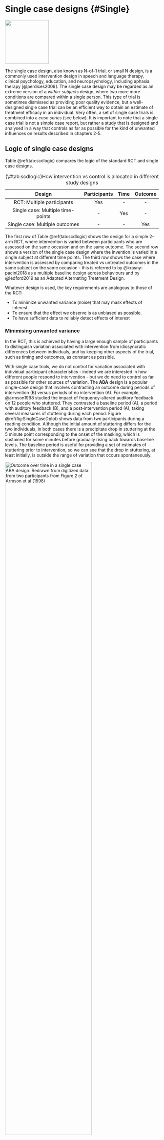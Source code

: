 #	Single case designs {#Single}

<!--- This level 1 heading is NOT RECOGNISED by Bookdown. I have tried cutting out sections of the chapter to identify what causes it to baulk but it is an inconsistent error. We may have to wait and fix this manually at a later stage if we can't get it to work. I can get the level 1 heading to be identified and compile if I just have the first 2 chunks of the chapter, but if I add more it throws inconsistent errors, and the index just misses this chapter. I have tried changing the chapter name. 
Trying adding an extra white space before title - doesn't work.
Tried modifying yml file to include full list of chapters - doesn't work
Tried copying all code into word and then repasting back in - doesn't work
Used kableextra for singlecasechart - didn't affect anything-->

<img src="images/logo_alone_new.png" width="143" />





The single case design, also known as N-of-1 trial, or small N design, is a commonly used intervention design in speech and language therapy, clinical psychology, education, and neuropsychology, including aphasia therapy [@perdices2009]. The single case design may be regarded as an extreme version of a _within-subjects_ design, where two more more conditions are compared within a single person. This type of trial is sometimes dismissed as providing poor quality evidence, but a well-designed single case trial can be an efficient way to obtain an estimate of treatment efficacy in an individual. Very often, a set of single case trials is combined into a *case series* (see below). It is important to note that a single case trial is not a simple case report, but rather a study that is designed and analysed in a way that controls as far as possible for the kind of unwanted influences on results described in chapters 2-5.  

## Logic of single case designs  
Table \@ref(tab:scdlogic) compares the logic of the standard RCT and single case designs.

<table class="table table-striped table-bordered" style="width: auto !important; margin-left: auto; margin-right: auto;">
<caption>(\#tab:scdlogic)How intervention vs control is allocated in different study designs</caption>
 <thead>
  <tr>
   <th style="text-align:center;"> Design </th>
   <th style="text-align:center;"> Participants </th>
   <th style="text-align:center;"> Time </th>
   <th style="text-align:center;"> Outcome </th>
  </tr>
 </thead>
<tbody>
  <tr>
   <td style="text-align:center;"> RCT: Multiple participants </td>
   <td style="text-align:center;"> Yes </td>
   <td style="text-align:center;"> - </td>
   <td style="text-align:center;"> - </td>
  </tr>
  <tr>
   <td style="text-align:center;"> Single case: Multiple time-points </td>
   <td style="text-align:center;"> - </td>
   <td style="text-align:center;"> Yes </td>
   <td style="text-align:center;"> - </td>
  </tr>
  <tr>
   <td style="text-align:center;"> Single case: Multiple outcomes </td>
   <td style="text-align:center;"> - </td>
   <td style="text-align:center;"> - </td>
   <td style="text-align:center;"> Yes </td>
  </tr>
</tbody>
</table>

The first row of Table \@ref(tab:scdlogic) shows the design for a simple 2-arm RCT, where intervention is varied between participants who are assessed on the same occasion and on the same outcome. The second row shows a version of the single case design where the invention is varied in a single subject at different time points. The third row shows the case where intervention is assessed by comparing treated vs untreated outcomes in the same subject on the same occasion - this is referred to by @krasny-pacini2018 as a multiple baseline design across behaviours and by @ledford2019 as an Adapted Alternating Treatment Design. 

Whatever design is used, the key requirements are analogous to those of the RCT:  

- To minimize unwanted variance (noise) that may mask effects of interest.  
- To ensure that the effect we observe is as unbiased as possible.
- To have sufficient data to reliably detect effects of interest

### Minimising unwanted variance
In the RCT, this is achieved by having a large enough sample of participants to distinguish variation associated with intervention from idiosyncratic differences between individuals, and by keeping other aspects of the trial, such as timing and outcomes, as constant as possible. 

With single case trials, we do not control for variation associated with individual participant characteristics - indeed we are interested in how different people respond to intervention -  but we do need to control as far as possible for other sources of variation. The __ABA__ design is a popular single-case design that involves contrasting an outcome during periods of intervention (B) versus periods of no intervention (A). For example, @armson1998 studied the impact of  frequency-altered auditory feedback on 12 people who stuttered. They contrasted a baseline period (A), a period with auditory feedback (B), and a post-intervention period (A), taking several measures of stuttering  during each period. Figure \@ref(fig:SingleCaseDplot) shows data from two participants during a reading condition. Although the initial amount of stuttering differs for the two individuals, in both cases there is a precipitate drop in stuttering at the 5 minute point corresponding to the onset of the masking, which is sustained for some minutes before gradually rising back towards baseline levels. The baseline period is useful for providing a set of estimates of stuttering prior to intervention, so we can see that the drop in stuttering, at least initially, is outside the range of variation that occurs spontaneously.  


<div class="figure">
<img src="18-Single_files/figure-epub3/SingleCaseDplot-1.png" alt="Outcome over time in a single case ABA design. Redrawn from digitized data from two participants from Figure 2 of Armson et al (1998)" width="75%" />
<p class="caption">(\#fig:SingleCaseDplot)Outcome over time in a single case ABA design. Redrawn from digitized data from two participants from Figure 2 of Armson et al (1998)</p>
</div>

In the context of neurorehabilitation and speech-and-language therapy, there would appear to be a major drawback of the ABA design. In the course of a historical review of this approach, @mirza2017 described the "N-of-1 niche" as follows:  
  
_"The design is most suited to assessing interventions that act and cease to act quickly. It is particularly useful in clinical contexts in which variability in patient responses is large, when the evidence is limited, and/or when the patient differs in important ways from the people who have participated in conventional randomized controlled trials."_   
  
While the characteristics in the second sentence fit well with speech-and-language therapy interventions, the first requirement - that the intervention should "act and cease to act quickly" is clearly inapplicable. As described in the previous chapter, with few exceptions, interventions offered by those working in education as well as speech and language therapists and those working in other allied health professions are intended to produce long-term change that persists long after the therapy has ended. Indeed, a therapy that worked only during the period of administration would not be regarded as a success. This means that ABA designs, which compare an outcomes for periods with (B) and without (A) intervention, anticipating that scores will go up transiently during the intervention block, will be unsuitable. In this regard, behavioural interventions are quite different from many pharmaceutical interventions, where ABA designs are increasingly being used to compare a series of active and washout periods for a drug. 

Despite this limitation, it is feasible to use an approach where we compare different time periods with and without intervention in some situations, most notably when there is good evidence that the targeted behaviour is unlikely to improve spontaneously. Inclusion of a baseline period, where behaviour is repeatedly sampled before intervention has begun, may give confidence that this is the case. An example of this __multiple baseline__ approach from a study by @swain2020 is discussed below. Where the same intervention can be applied to a group of participants, then a hybrid method known as the __multiple baseline across participants__ design can be used, which combines both between and within-subjects comparisons. A study of this kind by @koutsoftas2009 is discussed in the Class Exercise for this chapter.  

In another kind of single case approach, the __multiple baseline across behaviours__ design, it is the _outcome_ measure that is varied.  This approach is applicable where a single intervention has potential to target several specific behaviours or skills. This gives fields such as speech and language therapy an edge that drug trials often lack: we can change the specific outcome that is targeted by the intervention and compare it with another outcome that acts as a within-person control measure. To demonstrate effectiveness, we need to show that it is the targeted behaviour that improves, while the comparison behaviour remains unaffected.  

For instance, @best2013 evaluated a cueing therapy for anomia in acquired aphasia in a case series of 16 patients, with the aim of comparing naming ability for 100 words that had been trained versus 100 untrained words. By using a large number of words, carefully selected to be of similar initial difficulty, they had sufficient data to  show whether or not there was selective improvement for the trained words in individual participants.  

Figure \@ref(fig:bestplot) is redrawn from data of @best2013. The black points show N items correct on the two sets of items prior to intervention. They were selected to be of similar difficulty and hence they cluster around the dotted line, which shows the point where scores on both item sets are equivalent.  The red points show scores after intervention. Points that fall above the dotted line correspond to cases who did better with trained than untrained words; those below the line did better with untrained than trained words. The red points tend to be placed vertically above the pre-test scores for each individual, indicating that there is improvement after intervention in the trained items (y-axis), but not on control items (x-axis).  

<div class="figure">
<img src="18-Single_files/figure-epub3/bestplot-1.png" alt="Outcome over time in multiple outcomes design. Reconstructed data from 16 participants, Best et al (2013)" width="75%" />
<p class="caption">(\#fig:bestplot)Outcome over time in multiple outcomes design. Reconstructed data from 16 participants, Best et al (2013)</p>
</div>


Given the large number of items in each set, it is possible to do a simple comparison of proportions to see whether each person's post-intervention score is reliably higher than their pre-intervention score for each item set. For 14 of the 16 cases, there is a statistically significant increase in scores from pre-intervention to post-intervention for target items (corresponding to those with lines that extend vertically above the dotted line), whereas this is the case for only two of the cases when control items are considered (corresponding to cases which show change in the horizontal direction from pre-intervention to post-intervention). 

### Minimising systematic bias  
We have seen in previous chapters how the RCT has evolved to minimize numerous sources of unwanted systematic bias. We need to be alert to similar biases affecting results of single case trials. This is a particular concern for trial designs where we compare different time periods that do or do not include intervention. On the one hand, we may have the kinds of time-linked effects of maturation, practice or spontaneous recovery that lead to a general improvement over time, regardless of the intervention (see Chapter \@ref(nonspecific)), and on the other hand there may be specific events that affect a person's performance, such as life events or illness, which may have a prolonged beneficial or detrimental effect on performance.  

The general assumption of this method is that if we use a sufficient number of time intervals, time-linked biases will average out, but while this may be true for transient environmental effects, such as noise or other distractions, it is not the case for systematic influences that continue over time.  It is important to be aware of such limitations, and it may be worth considering combining this kind of design with other elements that control for time-related biases more effectively (see below).

### The need for sufficient data 
Some early single case studies in neuropsychology may have drawn over-optimistic conclusions because they had insufficient replications of outcome measures, assuming that the observed result was a valid indication of outcome without taking into account error of measurement. For instance, if someone's score improved from 2/10 items correct prior to intervention to 5/10 correct after intervention, it can be hard to draw firm conclusions on the basis of this data alone: the change could just be part of random variability in the measure. The more measurements we have in this type of study, the more confidence we can place in results: whereas in RCTs we need sufficient participants to get a sense of how much variation there is in outcomes, in single case studies we need sufficient observations, and should never rely just a few instances.  

In effect, we need to use the same kind of logic that we saw in Chapter \@ref(power), where we estimated statistical power of a study by checking how likely we would be to get a statistically significant result from a given sample size.  Table \@ref(tab:Nitems-power) shows power to detect a true effect of a given size in a __multiple baseline across behaviours__ design of the kind used by @best2013, where we have a set of trained vs untrained items, each of which is scored either right or wrong. The entries in this table show power, which is the probability that a study would detect a true effect of a given size on a one-tailed test. These entries were obtained by simulating 1000 datasets with each of the different combinations of sample size and effect size.  

The columns show the effect size as the raw difference in proportion items correct for trained vs untrained words. It is assumed that these two sets were equated for difficulty prior to intervention, and the table shows the difference in proportion correct between the two sets after intervention. So if the initial proportion correct was .3 for both trained and untrained items, but after intervention, we expect accuracy on trained items to increase to .6 and the untrained to stay at .3, then the difference between the two sets after treatment is .3, shown in the 4th column of the table.  We can then read down this column to see the point at which power reaches 80% or more. This occurs at the 4th row of the table, when there are 40 items in each set. If we anticipated a smaller increase in proportion correct for trained items of .2, then we would need 80 items per set to achieve 80% power. 


<table class="table table-striped table-bordered" style="width: auto !important; margin-left: auto; margin-right: auto;">
<caption>(\#tab:Nitems-power)N items per set needed to detect target-control item difference of a given size</caption>
 <thead>
  <tr>
   <th style="text-align:center;"> N per Set </th>
   <th style="text-align:center;"> .1 </th>
   <th style="text-align:center;"> .2 </th>
   <th style="text-align:center;"> .3 </th>
   <th style="text-align:center;"> .4 </th>
   <th style="text-align:center;"> .5 </th>
   <th style="text-align:center;"> .6 </th>
  </tr>
 </thead>
<tbody>
  <tr>
   <td style="text-align:center;font-weight: bold;"> 10 </td>
   <td style="text-align:center;"> 6 </td>
   <td style="text-align:center;"> 13 </td>
   <td style="text-align:center;"> 24 </td>
   <td style="text-align:center;"> 43 </td>
   <td style="text-align:center;"> 64 </td>
   <td style="text-align:center;"> 81 </td>
  </tr>
  <tr>
   <td style="text-align:center;font-weight: bold;"> 20 </td>
   <td style="text-align:center;"> 10 </td>
   <td style="text-align:center;"> 25 </td>
   <td style="text-align:center;"> 49 </td>
   <td style="text-align:center;"> 76 </td>
   <td style="text-align:center;"> 92 </td>
   <td style="text-align:center;"> 99 </td>
  </tr>
  <tr>
   <td style="text-align:center;font-weight: bold;"> 30 </td>
   <td style="text-align:center;"> 14 </td>
   <td style="text-align:center;"> 37 </td>
   <td style="text-align:center;"> 70 </td>
   <td style="text-align:center;"> 92 </td>
   <td style="text-align:center;"> 99 </td>
   <td style="text-align:center;"> 100 </td>
  </tr>
  <tr>
   <td style="text-align:center;font-weight: bold;"> 40 </td>
   <td style="text-align:center;"> 17 </td>
   <td style="text-align:center;"> 49 </td>
   <td style="text-align:center;"> 81 </td>
   <td style="text-align:center;"> 97 </td>
   <td style="text-align:center;"> 100 </td>
   <td style="text-align:center;"> 100 </td>
  </tr>
  <tr>
   <td style="text-align:center;font-weight: bold;"> 50 </td>
   <td style="text-align:center;"> 20 </td>
   <td style="text-align:center;"> 58 </td>
   <td style="text-align:center;"> 89 </td>
   <td style="text-align:center;"> 100 </td>
   <td style="text-align:center;"> 100 </td>
   <td style="text-align:center;"> 100 </td>
  </tr>
  <tr>
   <td style="text-align:center;font-weight: bold;"> 60 </td>
   <td style="text-align:center;"> 25 </td>
   <td style="text-align:center;"> 68 </td>
   <td style="text-align:center;"> 95 </td>
   <td style="text-align:center;"> 100 </td>
   <td style="text-align:center;"> 100 </td>
   <td style="text-align:center;"> 100 </td>
  </tr>
  <tr>
   <td style="text-align:center;font-weight: bold;"> 70 </td>
   <td style="text-align:center;"> 30 </td>
   <td style="text-align:center;"> 73 </td>
   <td style="text-align:center;"> 97 </td>
   <td style="text-align:center;"> 100 </td>
   <td style="text-align:center;"> 100 </td>
   <td style="text-align:center;"> 100 </td>
  </tr>
  <tr>
   <td style="text-align:center;font-weight: bold;"> 80 </td>
   <td style="text-align:center;"> 32 </td>
   <td style="text-align:center;"> 80 </td>
   <td style="text-align:center;"> 98 </td>
   <td style="text-align:center;"> 100 </td>
   <td style="text-align:center;"> 100 </td>
   <td style="text-align:center;"> 100 </td>
  </tr>
  <tr>
   <td style="text-align:center;font-weight: bold;"> 90 </td>
   <td style="text-align:center;"> 35 </td>
   <td style="text-align:center;"> 85 </td>
   <td style="text-align:center;"> 100 </td>
   <td style="text-align:center;"> 100 </td>
   <td style="text-align:center;"> 100 </td>
   <td style="text-align:center;"> 100 </td>
  </tr>
  <tr>
   <td style="text-align:center;font-weight: bold;"> 100 </td>
   <td style="text-align:center;"> 38 </td>
   <td style="text-align:center;"> 88 </td>
   <td style="text-align:center;"> 100 </td>
   <td style="text-align:center;"> 100 </td>
   <td style="text-align:center;"> 100 </td>
   <td style="text-align:center;"> 100 </td>
  </tr>
  <tr>
   <td style="text-align:center;font-weight: bold;"> 110 </td>
   <td style="text-align:center;"> 39 </td>
   <td style="text-align:center;"> 90 </td>
   <td style="text-align:center;"> 100 </td>
   <td style="text-align:center;"> 100 </td>
   <td style="text-align:center;"> 100 </td>
   <td style="text-align:center;"> 100 </td>
  </tr>
  <tr>
   <td style="text-align:center;font-weight: bold;"> 120 </td>
   <td style="text-align:center;"> 44 </td>
   <td style="text-align:center;"> 93 </td>
   <td style="text-align:center;"> 100 </td>
   <td style="text-align:center;"> 100 </td>
   <td style="text-align:center;"> 100 </td>
   <td style="text-align:center;"> 100 </td>
  </tr>
  <tr>
   <td style="text-align:center;font-weight: bold;"> 130 </td>
   <td style="text-align:center;"> 47 </td>
   <td style="text-align:center;"> 94 </td>
   <td style="text-align:center;"> 100 </td>
   <td style="text-align:center;"> 100 </td>
   <td style="text-align:center;"> 100 </td>
   <td style="text-align:center;"> 100 </td>
  </tr>
  <tr>
   <td style="text-align:center;font-weight: bold;"> 140 </td>
   <td style="text-align:center;"> 49 </td>
   <td style="text-align:center;"> 96 </td>
   <td style="text-align:center;"> 100 </td>
   <td style="text-align:center;"> 100 </td>
   <td style="text-align:center;"> 100 </td>
   <td style="text-align:center;"> 100 </td>
  </tr>
  <tr>
   <td style="text-align:center;font-weight: bold;"> 150 </td>
   <td style="text-align:center;"> 52 </td>
   <td style="text-align:center;"> 97 </td>
   <td style="text-align:center;"> 100 </td>
   <td style="text-align:center;"> 100 </td>
   <td style="text-align:center;"> 100 </td>
   <td style="text-align:center;"> 100 </td>
  </tr>
  <tr>
   <td style="text-align:center;font-weight: bold;"> 160 </td>
   <td style="text-align:center;"> 56 </td>
   <td style="text-align:center;"> 98 </td>
   <td style="text-align:center;"> 100 </td>
   <td style="text-align:center;"> 100 </td>
   <td style="text-align:center;"> 100 </td>
   <td style="text-align:center;"> 100 </td>
  </tr>
  <tr>
   <td style="text-align:center;font-weight: bold;"> 170 </td>
   <td style="text-align:center;"> 57 </td>
   <td style="text-align:center;"> 98 </td>
   <td style="text-align:center;"> 100 </td>
   <td style="text-align:center;"> 100 </td>
   <td style="text-align:center;"> 100 </td>
   <td style="text-align:center;"> 100 </td>
  </tr>
  <tr>
   <td style="text-align:center;font-weight: bold;"> 180 </td>
   <td style="text-align:center;"> 60 </td>
   <td style="text-align:center;"> 98 </td>
   <td style="text-align:center;"> 100 </td>
   <td style="text-align:center;"> 100 </td>
   <td style="text-align:center;"> 100 </td>
   <td style="text-align:center;"> 100 </td>
  </tr>
  <tr>
   <td style="text-align:center;font-weight: bold;"> 190 </td>
   <td style="text-align:center;"> 61 </td>
   <td style="text-align:center;"> 99 </td>
   <td style="text-align:center;"> 100 </td>
   <td style="text-align:center;"> 100 </td>
   <td style="text-align:center;"> 100 </td>
   <td style="text-align:center;"> 100 </td>
  </tr>
  <tr>
   <td style="text-align:center;font-weight: bold;"> 200 </td>
   <td style="text-align:center;"> 66 </td>
   <td style="text-align:center;"> 99 </td>
   <td style="text-align:center;"> 100 </td>
   <td style="text-align:center;"> 100 </td>
   <td style="text-align:center;"> 100 </td>
   <td style="text-align:center;"> 100 </td>
  </tr>
</tbody>
</table>
## Examples of studies using different types of single case design  
As noted above, single case designs cover a wide range of options, and can vary the periods of observation or the classes of observations made for each individual.  

### A multiple baseline design: Speech and language therapy for adolescents in youth justice.
The key feature of a multiple baseline design is onset of intervention is staggered across at least three different points in time. Potentially, this could be done by having three or more participants, each of whom was measured in a baseline and an intervention phase, but with the timing of the intervention phase varied across participants. Alternatively, one can have different outcomes assessed in a single participant.  Figure \@ref(fig:swainfig) from @swain2020 provides an illustration of the latter approach with a single participant, where different outcomes are targeted at different points in a series of intervention sessions. Typically, the timing of the interventions is not preplanned, but rather, they are introduced in sequence, with the second intervention only started after there is a documented effect from the first intervention, and so on [@horner2014]. 


<div class="figure">
<img src="images/swainplot.png" alt="Data from one case in the @swain2020 study. The shaded region shows sessions with intervention for each of the three outcomes." width="60%" />
<p class="caption">(\#fig:swainfig)Data from one case in the @swain2020 study. The shaded region shows sessions with intervention for each of the three outcomes.</p>
</div>

The three panels show percentages correct on outcome probes for three skills: spelling-phonics, spelling-morphology and vocabulary. These were targeted sequentially in different sessions, and evidence for intervention effectiveness is obtained when a selective increase in performance is shown for the period during and after intervention. Note that for all three tasks, there is little or no overlap for scores during baseline and those obtained  during and after intervention. The baseline data establish that although targeted behaviours vary from day to day, there is no systematic upward trend in performance until the intervention is administered. Furthermore, the fact that improvement is specific to the behaviour that is targeted in that session gives confidence that this is not just down to some general placebo effect. 

In the other case studies reported by @swain2020, different behaviours were targeted, according to the specific needs of the adolescents who were studied. 

### A study using multiple baseline across behaviours: Effectiveness of electropalatography
We noted in the previous chapter how, electropalatography, a biofeedback intervention that provides information about the position of articulators to help clients improve production of speech sounds, is ill-suited to evaluation in a RCT. It is potentially applicable to people with a wide variety of aetiologies, so the treated population is likely to be highly heterogenous, it requires expensive equipment including an individualized artificial palate, and the intervention is delivered over many one-to-one sessions. The goal of the intervention is to develop and consolidate new patterns of articulation that will persist after the intervention ends. It would not, therefore, make much sense to do a single case trial of electropalatography using an ABA design that involved comparing blocks of intervention vs no intervention. One can, however, run a trial that tests whether there is more improvement on targeted speech sounds than on other speech sounds that are not explicitly treated. 

@leniston2021 applied this approach to seven adolescents with severe speech disorders, all of whom were already familiar with electropalatography. Diagnoses included verbal dyspraxia, structural abnormalities of articulators (velopharyngeal insufficiency), mosaic Turner syndrome, and right-sided hemiplegia. At the start of each school term, two sounds were identified for each case: a target sound, which would be trained, and a control sound, which was also produced incorrectly, but which was not trained. Electropalatography training was administered twice a week in 30 minute sessions. The number of terms where intervention was given ranged from 1 to 3. 




<div class="figure">
<img src="images/Ebbels.png" alt="Test caption" width="75%" />
<p class="caption">(\#fig:ebbelsfig)Test caption</p>
</div>

An analysis of group data found no main effect of target or time, but a large interaction between these, indicating greater improvement on trained speech sounds. The design of the study made it possible to look at individual cases, which gave greater insights into variation of the impact of intervention. As shown in Figure \@ref(fig:ebbelsfig), in the first term of intervention, there was a main effect of time for three of the participants (IDs 1, 3, and 4), but no interaction with sound type. In other words, these children improved over the course of the term, but this was seen for the untrained as well as the trained sound. By term 2, one of four children showed an interaction between time and sound type (ID4), and both children who continued training into term 3 (ID 1 and 2) showed such an interaction. Three children did not show any convincing evidence of benefit - all of these stopped intervention after one term. 

As the authors noted, there is a key limitation of the study: when a significant interaction is found between time and sound type, this provides evidence that the intervention was effective. But when _both_ trained and untrained sounds improve, this is ambiguous. It could mean that the intervention was effective, and its impact generalized beyond the trained sounds. But it could also mean that the intervention was ineffective, with improvement being due to other factors, such as maturation or practice on the outcome measure.  Inclusion of a series of baseline measures might have helped establish how plausible these two possibilities were. 

In sum, this method can handle the (typical) situation where intervention effects are sustained, but it is most effective if we do not expect any generalization of learning beyond the targeted behaviour or skill. Unfortunately, this is often at odds with speech and language therapy methods. For instance, in phonological therapy, the therapist may focus on helping a child distinguish and/or produce a specific sound pair, such as [d] vs [g], but there are good theoretical reasons to expect that if therapy is successful, it might generalize to other sound pairs, such as [t] vs [k], which depend on the same articulatory contrast between alveolar vs velar place. Indeed, if we think of the child's phonology as part of a general system of contrasts, it might be expected that training on one sound pair could lead the whole system to reorganize. This is exactly what we would like to see in intervention, but it can make single case studies extremely difficult to interpret. Before designing such a study, it is worthwhile anticipating different outcomes and considering how they might be interpreted. 



### Example of an analysis of case series data
The terms 'single case' and 'N-of-1' are misleading in implying that only one participant is trained. More commonly, studies assemble a series of N-of-1 cases. Where the same intervention is used for all cases, regular group statistics may be applied. But unlike in RCTs, heterogeneity of response is expected and needs to be documented. In fact, in a single case case series, the interest is less in whether an overall intervention effect is statistically significant, as in whether the data provide evidence of individual variation in response to intervention, as this is what would justify analysis of individual cases. Formally, it is possible to test whether treatment effects vary significantly across participants by comparing a model that does or does not contain a term representing this effect, using [linear mixed models](https://stackoverflow.com/questions/24019807/how-to-compare-a-model-with-no-random-effects-to-a-model-with-a-random-effect-us), but we would recommend that researchers consult a statistician, as those methods are complex and require specific types of data. In practice, it is usually possible to judge how heterogeneous responses to intervention are by inspecting plots for individual participants.  

Typically the small sample sizes in N-of-1 case series preclude any strong conclusions about the characteristics of those who do and do not show intervention effects, but results may subsequently be combined across groups, and specific hypotheses formulated about the characteristics of those who show a positive response.


An example comes from the study by @best2013 evaluating rehabilitation for anomia in acquired aphasia. As described above, researchers contrasted naming ability for words that had been trained, using a cueing approach, versus a set of untrained control words, a multiple baseline across behaviours design. In general, results were consistent with prior work in showing that improvement was largely confined to trained words. As noted above, this result allows us to draw a clear conclusion that the intervention was responsible for the improvement, but from a therapeutic perspective it was disappointing, as one might hope to see generalization to novel words.  

The authors subdivided the participants according to their language profiles, and suggested that improvement on untrained words was seen in a subset of cases with a specific profile of semantic and phonological strengths. This result, however, was not striking and would need to be replicated.



### Combining approaches to strengthen study design

In practice, aspects of different single-case designs can be combined - e.g. the cross-over design by @varley2016 that we described in Chapter \@ref(crossover) compared an intervention across two time points and two groups of participants, and also compared naming performance on three sets of items: trained words, untrained words that were phonemically similar to the trained words, and untrained words that were dissimilar to the trained words. Furthermore, baseline measures were taken in both groups to check the stability of naming responses. That study was not, however, analysed as a single case design: rather the focus was on average outcomes without analysing individual differences.  However, the inclusion of multiple outcomes and multiple time points meant that responses of individuals could also have been investigated.


## Statistical approaches to single case designs

Early reports of single case studies often focused on simple visualization of results to determine intervention effects, and this is still a common practice [@perdices2009]. This is perfectly acceptable provided that differences are very obvious, as in Figure \@ref(fig:SingleCaseDplot) above. We can think back to our discussion of analysis methods for RCTs: the aim is always to ask whether the variation associated with differences in intervention is greater than the variation within the intervention condition. In Figure \@ref(fig:SingleCaseDplot) there is very little overlap in the values for the intervention vs non-intervention periods, and statistics are unnecessary.  However, results can be less clearcut than this. Figure \@ref(fig:SingleCaseDplot2) shows data from two other participants in the study by @armson1998, where people may disagree about whether or not there was an intervention effect. Indeed, one criticism of the use of visual analysis in single case designs is that it is too subjective, with poor inter-rater agreement about whether effects are seen. In addition, time series data will show dependencies: autocorrelation. This can create a spurious impression of visual separation in data for different time periods [@kratochwill2014b]. A more quantitative approach that adopts similar logic is to measure the degree of non-overlap between distributions for datapoints associated with intervention and those from baseline or control conditions [@parker2014]. This has the advantage of simplicity, and relative ease of interpretation, but may be bedevilled by temporal trends in the data, and have relatively low statistical power unless there are large numbers of observations. 

<div class="figure">
<img src="18-Single_files/figure-epub3/SingleCaseDplot2-1.png" alt="Outcome over time in a single case ABA design. Digitized data from two participants from Figure 2 of Armson et al (1998)" width="75%" />
<p class="caption">(\#fig:SingleCaseDplot2)Outcome over time in a single case ABA design. Digitized data from two participants from Figure 2 of Armson et al (1998)</p>
</div>

Unfortunately, rather than a well-worked-out set of recommendations for statistical analysis of single case trials, there is a plethora of methods in use, which can be challenging, or even overwhelming, for anyone starting out in this field to navigate [@kratochwill2014c]. Furthermore, most of the focus has been on ABA and related designs, with limited advice on how to deal with designs that use comparisons between treated and untreated outcomes. 

Our view is that single-case designs have considerable potential. There has been much argument about how one should analyse single case study data; multilevel models have been proposed as a useful way of answering a number of questions with a single analysis - how large the treatment effect is for individual cases, how far the effect varies across cases, and how large the average effect is. However, caution has been urged, because, as @rindskopf2014 noted, these more complex models make far more assumptions about the data than simpler models, and results may be misleading if they are not met. We suggest that the best way to find the optimal analysis method may be to simulate data from a single-case study design, so that one can then compare the power and efficiency of different analytic approaches, and also their robustness to aspects of the data such as departures from normality. Simulation of such data is complicated by the fact that repeated observations from a single person will show autocorrelation, but this property can be incorporated in a simulation. A start has been made on this approach: see [this website](https://www.jepusto.com/easily-simulate-thousands-of-single-case-designs/) by James Pustejovsky. The fact that single-case studies typically make raw data available means there is a wealth of examples that could be tested in simulations. 


## Overview of considerations for single case designs

In most of the examples used here, the single case design could be embedded in natural therapy sessions,  include heterogeneous participants, and be adapted to fit into regular clinical practice. This makes the method attractive to clinicians, but it should be noted that while incorporating evaluation into clinical activities is highly desirable, it often creates difficulties for controlling aspects of internal validity. For instance, in the study by @swain2020, the researchers noted an element of unpredictability about data collection, because the young offenders that they worked with might either be unavailable, or unwilling to take part in intervention sessions on a given day.  In the @leniston2021 study the target and control probes were not always well-matched at baseline, and for some children, the amount of available data was too small to give a powerful test of the intervention effect. Our view is that it is far better to aim to evaluate interventions than not to do so, provided limitations of particular designs are understood and discussed. Table \@ref(tab:singlecasechart) can be used as a checklist against which to assess characteristics of a given study, to evaluate how far internal validity has been controlled. 


<table class="table table-striped table-bordered" style="width: auto !important; margin-left: auto; margin-right: auto;">
<caption>(\#tab:singlecasechart)How single case designs deal with threats to study validity</caption>
 <thead>
  <tr>
   <th style="text-align:center;"> Biases </th>
   <th style="text-align:center;"> Remedies </th>
  </tr>
 </thead>
<tbody>
  <tr>
   <td style="text-align:center;"> Spontaneous improvement </td>
   <td style="text-align:center;"> Control outcome and/or baseline time period </td>
  </tr>
  <tr>
   <td style="text-align:center;"> Practice effects </td>
   <td style="text-align:center;"> Control outcome and/or baseline time period </td>
  </tr>
  <tr>
   <td style="text-align:center;"> Regression to the mean </td>
   <td style="text-align:center;"> Control outcome and/or baseline time period </td>
  </tr>
  <tr>
   <td style="text-align:center;"> Noisy data (1) </td>
   <td style="text-align:center;"> Baseline period to establish variability </td>
  </tr>
  <tr>
   <td style="text-align:center;"> Noisy data (2) </td>
   <td style="text-align:center;"> Outcomes with low measurement error </td>
  </tr>
  <tr>
   <td style="text-align:center;"> Selection bias </td>
   <td style="text-align:center;"> NA </td>
  </tr>
  <tr>
   <td style="text-align:center;"> Placebo effects </td>
   <td style="text-align:center;"> - </td>
  </tr>
  <tr>
   <td style="text-align:center;"> Experimenter bias (1) </td>
   <td style="text-align:center;"> Record sessions </td>
  </tr>
  <tr>
   <td style="text-align:center;"> Experimenter bias (2) </td>
   <td style="text-align:center;"> Strictly specified protocol </td>
  </tr>
  <tr>
   <td style="text-align:center;"> Biased drop-outs </td>
   <td style="text-align:center;"> Report on the number and characteristics of drop-outs </td>
  </tr>
  <tr>
   <td style="text-align:center;"> Low power </td>
   <td style="text-align:center;"> A priori power analysis; need for many observations </td>
  </tr>
  <tr>
   <td style="text-align:center;"> False positives due to p-hacking </td>
   <td style="text-align:center;"> Registration of trial protocol </td>
  </tr>
</tbody>
</table>


We are not aware of specific evidence on this point, but it seems likely that the field of single case studies, just like other fields, is likely to suffer from problems of publication bias (Chapter \@ref(pubbias)), whereby results are reported when an intervention is successful, but not when it fails. If studies are adequately powered - and they should be designed so that they are - then all results should be reported, including those which may be ambiguous or unwanted, so that we can learn from what doesn't work, as well as from what does.  

A final point, which cannot be stressed enough, is that when evaluating a given intervention, a single study is never enough. Practical constraints usually make it impossible to devise the perfect study that gives entirely unambiguous results: rather we should aim for our studies to reduce the uncertainty in our understanding of the effectiveness of intervention, with each study building on those that have gone before. With single case studies, it is common to report the raw data in the paper, in either numeric or graphical form, and this is particularly useful in allowing other researchers to combine results across studies to form stronger conclusions (see Chapter \@ref(litrev)). 



## Class exercise  

1. @koutsoftas2009 conducted a study of effectiveness of phonemic awareness intervention with a group of children who showed poor sound awareness after receiving high quality whole-classroom teaching focused on this skill. Intervention sessions were administered by speech-language pathologists or experienced teachers to 13 groups of 2-4 children twice per week for a baseline and post-intervention period, and once per week during the 6 week intervention. Active intervention was preceded by a baseline period - one week (with two outcome measurement points) for seven groups of children, and two weeks (4 measurement points) for the other six groups. Outcome probes involved identifying the initial sound from a set of three words in each session. The researchers reported effect sizes for individual children that were calculated by comparing score on the probes in the post-intervention period with those in the baseline period, showing that most children showed significant gains on the outcome measure.  Group results on the outcome measure (redrawn from Table 2 of the paper) are shown in Figure \@ref(fig:kdataplot).  



<div class="figure">
<img src="18-Single_files/figure-epub3/kdataplot-1.png" alt="Group means from Koutsoftas et al, 2009. Filled points show intervention phase, unfilled show baseline or post-intervention" width="75%" />
<p class="caption">(\#fig:kdataplot)Group means from Koutsoftas et al, 2009. Filled points show intervention phase, unfilled show baseline or post-intervention</p>
</div>

Consider the following questions about this study.  
a. What kind of design is this?  
b. How well does this design guard against the biases shown in Table \@ref(tab:singlecasechart)?  
c. Could the fact that intervention was delivered in small groups affect study validity? (Clue: see Chapter \@ref(cluster)).  
d. If you were designing a study to follow up on this result, what changes might you make to the study design?  
e. What would be the logistic challenges in implementing these changes?
 
2. The SCRIBE guidelines have been developed to improve reporting of single case studies in the literature. An article by @tate2016 describing the guidelines with explanation and elaboration is available [here](https://psycnet.apa.org/fulltext/2016-17382-001.html), with a shorter article summarising the guidelines [here](https://academic.oup.com/ptj/article/96/7/e1/2864911).  
Identify a single case study in the published literature in your area and check it against the guidelines to see how much of the necessary information is provided.  
This kind of exercise can be more useful than just reading the guidelines, as it forces the reader to read an article carefully and consider what the guidelines mean.  

3. In the previous chapter, we described a study by @calder2021, which used a cross-over design to evaluate the effect of an intervention designed to improve grammatical morphology. This study also included probes to test mastery of untrained morphological endings. The trained structure was past tense -ed; a 'generalization' probe was another verb ending, 3rd person singular -s, and a control probe was possessive -s. Before studying Figure \@ref(fig:Calderplus) make a note of your predictions about what you might expect to see with these additional probes. 

<div class="figure">
<img src="18-Single_files/figure-epub3/Calderplus-1.png" alt="Mean % correct for all 3 probes in delayed cross-over study by Calder et al, 2021 (data plotted from Calder et al's Table 2)." width="75%" />
<p class="caption">(\#fig:Calderplus)Mean % correct for all 3 probes in delayed cross-over study by Calder et al, 2021 (data plotted from Calder et al's Table 2).</p>
</div>

Once you have studied the Figure, consider whether you think the inclusion of the probes has strengthened your confidence in the conclusion that the intervention is effective.  

